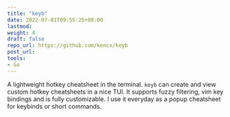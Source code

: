 ```yaml
---
title: "keyb"
date: 2022-07-01T09:55:25+08:00
lastmod:
weight: 4
draft: false
repo_url: https://github.com/kencx/keyb
post_url:
tools:
- Go
---
```


A lightweight hotkey cheatsheet in the terminal. `keyb` can create and view
custom hotkey cheatsheets in a nice TUI. It supports fuzzy filtering, vim key
bindings and is fully customizable. I use it everyday as a popup cheatsheet for
keybinds or short commands.
